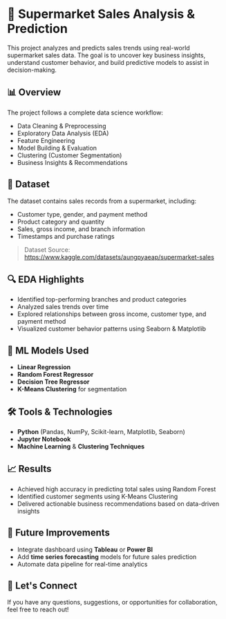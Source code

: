 # 🛒 Supermarket Sales Analysis & Prediction

This project analyzes and predicts sales trends using real-world supermarket sales data. The goal is to uncover key business insights, understand customer behavior, and build predictive models to assist in decision-making.

## 📊 Overview

The project follows a complete data science workflow:

- Data Cleaning & Preprocessing
- Exploratory Data Analysis (EDA)
- Feature Engineering
- Model Building & Evaluation
- Clustering (Customer Segmentation)
- Business Insights & Recommendations

## 📁 Dataset

The dataset contains sales records from a supermarket, including:

- Customer type, gender, and payment method  
- Product category and quantity  
- Sales, gross income, and branch information  
- Timestamps and purchase ratings  

> Dataset Source: https://www.kaggle.com/datasets/aungpyaeap/supermarket-sales

## 🔍 EDA Highlights

- Identified top-performing branches and product categories  
- Analyzed sales trends over time  
- Explored relationships between gross income, customer type, and payment method  
- Visualized customer behavior patterns using Seaborn & Matplotlib

## 🧠 ML Models Used

- **Linear Regression**
- **Random Forest Regressor**
- **Decision Tree Regressor**
- **K-Means Clustering** for segmentation

## 🛠️ Tools & Technologies

- **Python** (Pandas, NumPy, Scikit-learn, Matplotlib, Seaborn)
- **Jupyter Notebook**
- **Machine Learning** & **Clustering Techniques**

## 📈 Results

- Achieved high accuracy in predicting total sales using Random Forest  
- Identified customer segments using K-Means Clustering  
- Delivered actionable business recommendations based on data-driven insights

## 📝 Future Improvements

- Integrate dashboard using **Tableau** or **Power BI**  
- Add **time series forecasting** models for future sales prediction  
- Automate data pipeline for real-time analytics

## 🤝 Let's Connect

If you have any questions, suggestions, or opportunities for collaboration, feel free to reach out!


